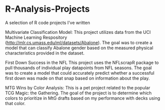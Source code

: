 # R-Analysis-Projects
A selection of R code projects I've written

Multivariate Classification Model:
This project utilizes data from the UCI Machine Learning Respository (http://mlr.cs.umass.edu/ml/datasets/Abalone). The goal was to create a model that can classify Abalone gender based on the measured physical characteristics provided in the dataset.

First Down Success in the NFL
This project uses the NFLscrapR package to pull thousands of individual play datapoints from NFL seasons. The goal was to create a model that could accurately predict whether a successful first down was made on that snap based on information about the play.

MTG Wins by Color Analysis:
This is a pet project related to the popular TCG Magic: the Gathering. The goal of the project is to determine which colors to prioritize in MtG drafts based on my performance with decks using that color. 
